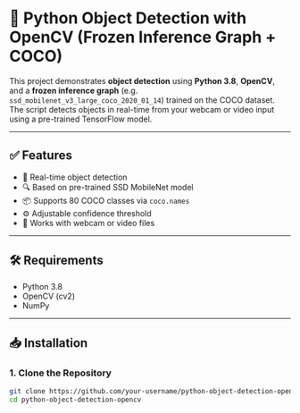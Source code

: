 # 🧠 Python Object Detection with OpenCV (Frozen Inference Graph + COCO)

This project demonstrates **object detection** using **Python 3.8**, **OpenCV**, and a **frozen inference graph** (e.g. `ssd_mobilenet_v3_large_coco_2020_01_14`) trained on the COCO dataset. The script detects objects in real-time from your webcam or video input using a pre-trained TensorFlow model.

---

## ✅ Features

- 🎯 Real-time object detection
- 🔍 Based on pre-trained SSD MobileNet model
- 📦 Supports 80 COCO classes via `coco.names`
- ⚙️ Adjustable confidence threshold
- 🎥 Works with webcam or video files

---

## 🛠 Requirements

- Python 3.8
- OpenCV (cv2)
- NumPy

---

## 📥 Installation

### 1. Clone the Repository

```bash
git clone https://github.com/your-username/python-object-detection-opencv.git
cd python-object-detection-opencv